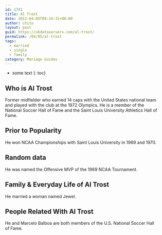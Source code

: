 ```yaml
---
id: 1741
title: Al Trost
date: 2012-04-05T09:24:31+00:00
author: chito
layout: post
guid: https://ukdataservers.com/al-trost/
permalink: /04/05/al-trost  
tags:
  - married
  - single
  - family
category: Mariage Guides
---
```


* some text
{: toc}


## Who is  Al Trost
                  
                  
                  
Former midfielder who earned 14 caps with the United States national team and played with the club at the 1972 Olympics. He is a member of the National Soccer Hall of Fame and the Saint Louis University Athletics Hall of Fame.
                  
                
                
                
## Prior to Popularity 
                  
                  
                  
He won NCAA Championships with Saint Louis University in 1969 and 1970.
                  
                
                
                
## Random data 
                  
                  
                  
He was named the Offensive MVP of the 1969 NCAA Tournament.
                  
                
                
                
## Family & Everyday Life of Al Trost
                  
                  
                  
He married a woman named Jewel.
                  
                
                
                
## People Related With  Al Trost
                  
                  
                  
He and Marcelo Balboa are both members of the U.S. National Soccer Hall of Fame.
                  
                
              
            
          
          
          
    
    
  
